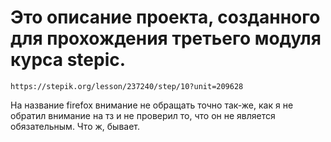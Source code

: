 # Это описание проекта, созданного для прохождения третьего модуля курса stepic.
```url
https://stepik.org/lesson/237240/step/10?unit=209628
```
На название firefox внимание не обращать точно так-же, как я не обратил внимание на тз
и не проверил то, что он не является обязательным.
Что ж, бывает.